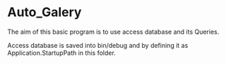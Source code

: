 # Auto_Galery
The aim of this basic program is to use access database and its Queries.

Access database is saved into bin/debug and by defining it as Application.StartupPath in this folder.
